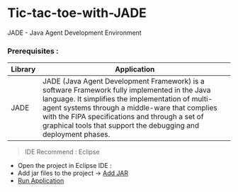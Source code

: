# Tic-tac-toe-with-JADE
JADE - Java Agent Development Environment
### Prerequisites :
Library | Application
----|-----
JADE | JADE (Java Agent Development Framework) is a software Framework fully implemented in the Java language. It simplifies the implementation of multi-agent systems through a middle-ware that complies with the FIPA specifications and through a set of graphical tools that support the debugging and deployment phases.

> IDE Recommend : Eclipse

+ Open the project in Eclipse IDE :
+ Add jar files to the project -> [Add JAR](https://stackoverflow.com/questions/3280353/how-to-import-a-jar-in-eclipse)
+ [Run Application](https://wrjih.wordpress.com/2008/11/29/running-jade-under-eclipse/)
